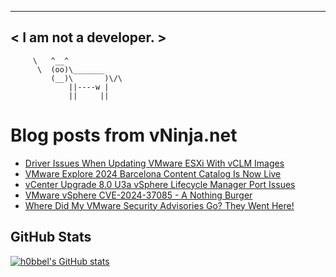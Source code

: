 
 ----------------------
< I am not a developer. >
 ----------------------
         \   ^__^ 
          \  (oo)\_______
             (__)\       )\/\
                 ||----w |
                 ||     ||
    

# Blog posts from vNinja.net
<!-- BLOG-POST-LIST:START -->
- [Driver Issues When Updating VMware ESXi With vCLM Images](https://vninja.net/2024/08/05/driver_issues_when_updating_vmware_esxi_with_vclm_images/)
- [VMware Explore 2024 Barcelona Content Catalog Is Now Live](https://vninja.net/2024/07/31/vmware-explore-2024-barcelona-content-catalog-is-live/)
- [vCenter Upgrade 8.0 U3a vSphere Lifecycle Manager Port Issues](https://vninja.net/2024/07/30/vcenter-upgrade-8.0u3a-vsphere-lifecycle-manager-port-issues/)
- [VMware vSphere CVE-2024-37085 - A Nothing Burger](https://vninja.net/2024/07/29/vmware-vsphere-cve-2024-37085/)
- [Where Did My VMware Security Advisories Go? They Went Here!](https://vninja.net/2024/05/13/where-did-my-vmware-security-advisories-go-here/)
<!-- BLOG-POST-LIST:END -->

## GitHub Stats
[![h0bbel's GitHub stats](https://github-readme-stats.vercel.app/api?username=h0bbel&count_private=true&show_icons=true&theme=dark)](https://github.com/anuraghazra/github-readme-stats)
